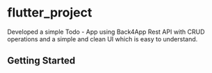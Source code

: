 # flutter_project

Developed a simple Todo - App using Back4App Rest API with CRUD operations and a simple and clean UI which is easy to understand.


## Getting Started


